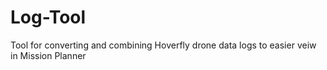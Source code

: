 # Log-Tool
Tool for converting and combining Hoverfly drone data logs to easier veiw in Mission Planner
